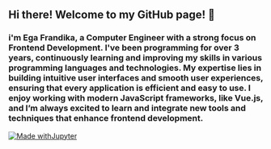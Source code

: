 ## Hi there! Welcome to my GitHub page! 👋
### i'm Ega Frandika, a Computer Engineer with a strong focus on Frontend Development. I've been programming for over 3 years, continuously learning and improving my skills in various programming languages and technologies. My expertise lies in building intuitive user interfaces and smooth user experiences, ensuring that every application is efficient and easy to use. I enjoy working with modern JavaScript frameworks, like Vue.js, and I’m always excited to learn and integrate new tools and techniques that enhance frontend development.

[![Made withJupyter](https://img.shields.io/badge/Made%20with-Jupyter-orange?style=for-the-badge&logo=Jupyter)](https://jupyter.org/try)
<!--
**egafrandika/egafrandika** is a ✨ _special_ ✨ repository because its `README.md` (this file) appears on your GitHub profile.

Here are some ideas to get you started:

- 🔭 I’m currently working on ...
- 🌱 I’m currently learning ...
- 👯 I’m looking to collaborate on ...
- 🤔 I’m looking for help with ...
- 💬 Ask me about ...
- 📫 How to reach me: ...
- 😄 Pronouns: ...
- ⚡ Fun fact: ...
-->
